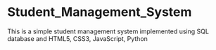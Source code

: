 # Student_Management_System
This is a simple student management system implemented using SQL database and HTML5, CSS3, JavaScript, Python
